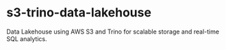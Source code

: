 # s3-trino-data-lakehouse
Data Lakehouse using AWS S3 and Trino for scalable storage and real-time SQL analytics.
